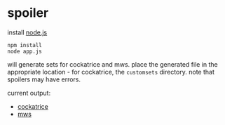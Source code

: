 # spoiler

install [node.js]

    npm install
    node app.js

will generate sets for cockatrice and mws. place the generated file in the
appropriate location - for cockatrice, the `customsets` directory.
note that spoilers may have errors.

current output:

  - [cockatrice](https://gist.github.com/aeosynth/9c23d2d6de733a0ec118)
  - [mws](https://gist.github.com/aeosynth/1226701708fc3c765d25)

[node.js]: https://nodejs.org/
